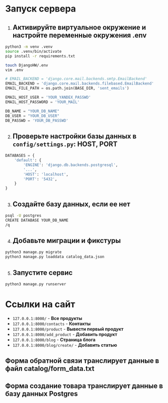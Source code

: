 # Запуск сервера
1. ## Активируйте виртуальное окружение и настройте переменные окружения .env
```bash
python3 -m venv .venv
source .venv/bin/activate
pip install -r requirements.txt

touch DjangoHW/.env
vim .env
```

```python
# EMAIL_BACKEND = 'django.core.mail.backends.smtp.EmailBackend'
EMAIL_BACKEND = 'django.core.mail.backends.filebased.EmailBackend'
EMAIL_FILE_PATH = os.path.join(BASE_DIR, 'sent_emails')

EMAIL_HOST_USER = 'YOUR_YANDEX_PASSWD'
EMAIL_HOST_PASSWORD = 'YOUR_MAIL'

DB_NAME = "YOUR_DB_NAME"
DB_USER = "YOUR_DB_USER"
DB_PASSWD = 'YOUR_DB_PASSWD'
```

2. ## Проверьте настройки базы данных в `config/settings.py`: HOST, PORT
```python
DATABASES = {
    'default': {
        'ENGINE': 'django.db.backends.postgresql',
        '...',
        'HOST': 'localhost',
        'PORT': '5432',
    }
}
```

3. ## Создайте базу данных, если ее нет
```bash
psql -U postgres
CREATE DATABASE YOUR_DB_NAME
/q
```

4. ## Добавьте миграции и фикстуры
```bash
python3 manage.py migrate
python3 manage.py loaddata catalog_data.json
```

5. ## Запустите сервис
```bash
python3 manage.py runserver
```

# Ссылки на сайт
- `127.0.0.1:8000/` - **Все продукты**
- `127.0.0.1:8000/contacts` - **Контакты**
- `127.0.0.1:8000/product` - **Вывести первый продукт**
- `127.0.0.1:8000/add_product` - **Добавить продукт**
- `127.0.0.1:8000/blog` - **Страница блога**
- `127.0.0.1:8000/blog/create/` - **Добавить статью**


## Форма обратной связи транслирует данные в файл catalog/form_data.txt
## Форма создание товара транслирует данные в базу данных Postgres
